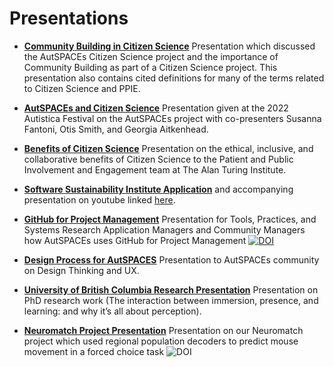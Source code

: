 # Presentations 

- [**Community Building in Citizen Science**](https://github.com/BrainonSilicon/Collaborations/blob/citizenscience-presentation/Presentations/2022-06-09-TPS-Citizen-Science-Community.pdf) Presentation which discussed the AutSPACEs Citizen Science project and the importance of Community Building as part of a Citizen Science project. This presentation also contains cited definitions for many of the terms related to Citizen Science and PPIE. 

- [**AutSPACEs and Citizen Science**](https://github.com/BrainonSilicon/Collaborations/blob/citizenscience-presentation/Presentations/2022-07-13-AutisticaFestival.pdf) Presentation given at the 2022 Autistica Festival on the AutSPACEs project with co-presenters Susanna Fantoni, Otis Smith, and Georgia Aitkenhead. 

- [**Benefits of Citizen Science**](https://github.com/BrainonSilicon/Collaborations/blob/main/Presentations/2022-02-15-PPIE-Presentation.pdf) Presentation on the ethical, inclusive, and collaborative benefits of Citizen Science to the Patient and Public Involvement and Engagement team at The Alan Turing Institute. 

- [**Software Sustainability Institute Application**](https://github.com/BrainonSilicon/Collaborations/blob/main/Presentations/2021-SSI-Fellowship-Application.pdf) and accompanying presentation on youtube linked [here](https://www.youtube.com/watch?v=p1dD22bdh_s).

- [**GitHub for Project Management**](https://github.com/BrainonSilicon/Collaborations/blob/main/Presentations/30-11-21-TPS-GitHub-for-Project-Management.pdf) Presentation for Tools, Practices, and Systems Research Application Managers and Community Managers how AutSPACEs uses GitHub for Project Management [![DOI](https://zenodo.org/badge/DOI/10.5281/zenodo.5742752.svg)](https://doi.org/10.5281/zenodo.5742752)

- [**Design Process for AutSPACES**](https://github.com/BrainonSilicon/Collaborations/blob/main/Presentations/11-11-21-Design-Process.pdf) Presentation to AutSPACEs community on Design Thinking and UX. 

- [**University of British Columbia Research Presentation**](https://github.com/BrainonSilicon/Collaborations/blob/main/Presentations/25-05-21-UBC-Research-Presentation.pdf) Presentation on PhD research work (The interaction between immersion, presence, and learning: and why it’s all about perception).
 
- [**Neuromatch Project Presentation**](https://github.com/BrainonSilicon/Collaborations/blob/main/Presentations/08-20-Neuromatch-Project.pdf) Presentation on our Neuromatch project which used regional population decoders to predict mouse movement in a forced choice task ![DOI](https://zenodo.org/badge/DOI/10.5281/zenodo.5906106.svg)
